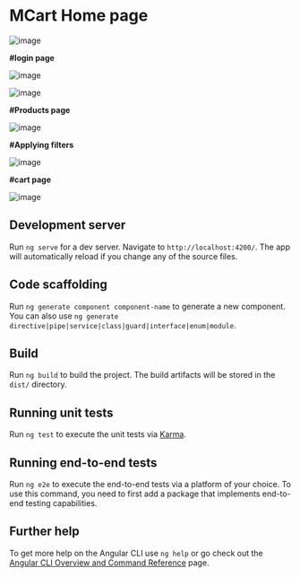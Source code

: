 # MCart Home page

![image](https://github.com/amrutha1320/mcart-using-angular/assets/134827744/d1d31bee-a5c8-4304-a9a4-5c0ac5358920)




**#login page**


![image](https://github.com/amrutha1320/mcart-using-angular/assets/134827744/296c0e53-8f7c-4d38-9828-b2adef8a7d0e)






![image](https://github.com/amrutha1320/mcart-using-angular/assets/134827744/69564fe2-cd54-4c1f-968b-ba9baa91e192)



**#Products page**



![image](https://github.com/amrutha1320/mcart-using-angular/assets/134827744/fc6bdddf-4fac-416c-808e-e1baa55341da)


**#Applying filters**


![image](https://github.com/amrutha1320/mcart-using-angular/assets/134827744/410c4335-45f9-4b3a-8380-d293d42452d1)



**#cart page**


![image](https://github.com/amrutha1320/mcart-using-angular/assets/134827744/8d1e28cc-1ccd-4c29-b38c-28b66d8c4315)






## Development server

Run `ng serve` for a dev server. Navigate to `http://localhost:4200/`. The app will automatically reload if you change any of the source files.

## Code scaffolding

Run `ng generate component component-name` to generate a new component. You can also use `ng generate directive|pipe|service|class|guard|interface|enum|module`.

## Build

Run `ng build` to build the project. The build artifacts will be stored in the `dist/` directory.

## Running unit tests

Run `ng test` to execute the unit tests via [Karma](https://karma-runner.github.io).

## Running end-to-end tests

Run `ng e2e` to execute the end-to-end tests via a platform of your choice. To use this command, you need to first add a package that implements end-to-end testing capabilities.

## Further help

To get more help on the Angular CLI use `ng help` or go check out the [Angular CLI Overview and Command Reference](https://angular.io/cli) page.
